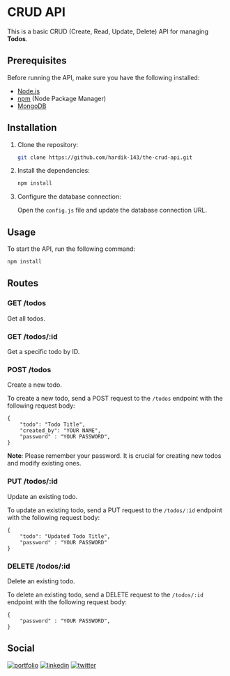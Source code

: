 # CRUD API

This is a basic CRUD (Create, Read, Update, Delete) API for managing **Todos**.

## Prerequisites

Before running the API, make sure you have the following installed:

- [Node.js](https://nodejs.org)
- [npm](https://www.npmjs.com) (Node Package Manager)
- [MongoDB](https://www.mongodb.com) 

## Installation

1. Clone the repository:

    ```bash
    git clone https://github.com/hardik-143/the-crud-api.git
    ```

2. Install the dependencies:

    ```bash
    npm install
    ```

3. Configure the database connection:

    Open the `config.js` file and update the database connection URL.

## Usage

To start the API, run the following command:

```bash
npm install
```

## Routes 

### GET /todos
Get all todos.

### GET /todos/:id
Get a specific todo by ID.

### POST /todos
Create a new todo.

To create a new todo, send a POST request to the `/todos` endpoint with the following request body:

```
{
    "todo": "Todo Title",
    "created_by": "YOUR NAME",
    "password" : "YOUR PASSWORD",
}
```

**Note**: Please remember your password. It is crucial for creating new todos and modify existing ones.


### PUT /todos/:id
Update an existing todo.

To update an existing todo, send a PUT request to the `/todos/:id` endpoint with the following request body:

```
{
    "todo": "Updated Todo Title",
    "password" : "YOUR PASSWORD"
}
```

### DELETE /todos/:id
Delete an existing todo.

To delete an existing todo, send a DELETE request to the `/todos/:id` endpoint with the following request body:

```
{
    "password" : "YOUR PASSWORD",
}
```

## Social

[![portfolio](https://img.shields.io/badge/my_portfolio-000?style=for-the-badge&logo=ko-fi&logoColor=white)](https://thehardik.in//)
[![linkedin](https://img.shields.io/badge/linkedin-0A66C2?style=for-the-badge&logo=linkedin&logoColor=white)](https://www.linkedin.com/in/thehardik143/)
[![twitter](https://img.shields.io/badge/twitter-1DA1F2?style=for-the-badge&logo=twitter&logoColor=white)](https://twitter.com/__thehardik/)
